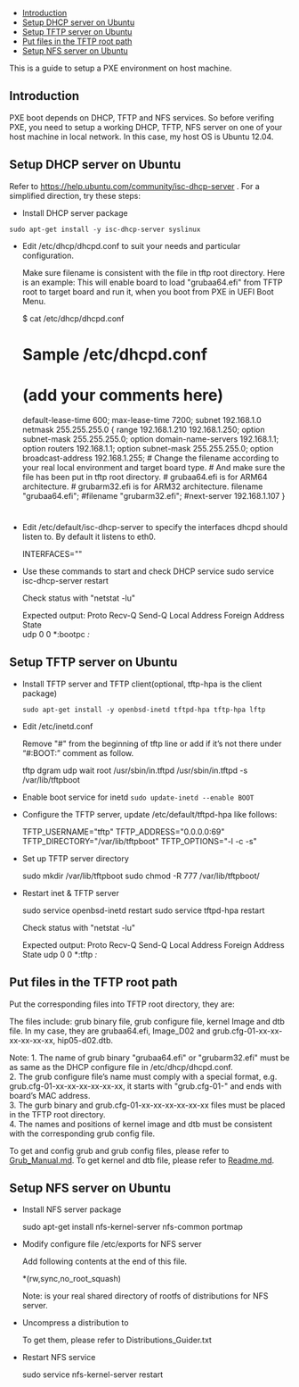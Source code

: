 
* [Introduction](#1)
* [Setup DHCP server on Ubuntu](#2)
* [Setup TFTP server on Ubuntu](#3)
* [Put files in the TFTP root path](#4)
* [Setup NFS server on Ubuntu](#5)

This is a guide to setup a PXE environment on host machine.

<h2 id="1">Introduction</h2>

PXE boot depends on DHCP, TFTP and NFS services. So before verifing PXE, you need to setup a working DHCP, TFTP, NFS server on one of your host machine in local network. In this case, my host OS is Ubuntu 12.04.

<h2 id="2">Setup DHCP server on Ubuntu</h2>

Refer to https://help.ubuntu.com/community/isc-dhcp-server . For a simplified direction, try these steps:

* Install DHCP server package

`sudo apt-get install -y isc-dhcp-server syslinux`

* Edit /etc/dhcp/dhcpd.conf to suit your needs and particular configuration.

   Make sure filename is consistent with the file in tftp root directory. 
    Here is an example: This will enable board to load "grubaa64.efi" from TFTP root to target board and run it, when you boot from PXE in UEFI Boot Menu. 

    $ cat /etc/dhcp/dhcpd.conf
    # Sample /etc/dhcpd.conf
    # (add your comments here)
    default-lease-time 600;
    max-lease-time 7200;
    subnet 192.168.1.0 netmask 255.255.255.0 {
        range 192.168.1.210 192.168.1.250;
        option subnet-mask 255.255.255.0;
        option domain-name-servers 192.168.1.1;
        option routers 192.168.1.1;
        option subnet-mask 255.255.255.0;
        option broadcast-address 192.168.1.255;
        # Change the filename according to your real local environment and target board type.
        # And make sure the file has been put in tftp root directory.
        # grubaa64.efi is for ARM64 architecture.
        # grubarm32.efi is for ARM32 architecture.
        filename "grubaa64.efi";
        #filename "grubarm32.efi";
        #next-server 192.168.1.107
    }
    #
    
* Edit /etc/default/isc-dhcp-server to specify the interfaces dhcpd should listen to. By default it listens to eth0.

   INTERFACES=""
   
* Use these commands to start and check DHCP service
  sudo service isc-dhcp-server restart

    Check status with "netstat -lu"

   Expected output:
    Proto Recv-Q Send-Q Local Address           Foreign Address         State      
    udp        0      0 *:bootpc                *:*                                

<h2 id="3">Setup TFTP server on Ubuntu</h2>

* Install TFTP server and TFTP client(optional, tftp-hpa is the client package)

  `sudo apt-get install -y openbsd-inetd tftpd-hpa tftp-hpa lftp`
  
* Edit /etc/inetd.conf

  Remove "#" from the beginning of tftp line or add if it’s not there under “#:BOOT:” comment as follow.
 
  tftp    dgram   udp wait    root    /usr/sbin/in.tftpd  /usr/sbin/in.tftpd -s /var/lib/tftpboot
 
* Enable boot service for inetd
  `sudo update-inetd --enable BOOT`
  
* Configure the TFTP server, update /etc/default/tftpd-hpa like follows:

    TFTP_USERNAME="tftp"
    TFTP_ADDRESS="0.0.0.0:69"
    TFTP_DIRECTORY="/var/lib/tftpboot"
    TFTP_OPTIONS="-l -c -s"

* Set up TFTP server directory

    sudo mkdir /var/lib/tftpboot
    sudo chmod -R 777 /var/lib/tftpboot/

* Restart inet & TFTP server

    sudo service openbsd-inetd restart
    sudo service tftpd-hpa restart
    
    Check status with "netstat -lu"
    
    Expected output:
    Proto Recv-Q Send-Q Local Address           Foreign Address         State 
    udp        0      0 *:tftp                  *:*                          

<h2 id="4">Put files in the TFTP root path</h2>

Put the corresponding files into TFTP root directory, they are:

The files include: grub binary file, grub configure file, kernel Image and dtb file. 
In my case, they are grubaa64.efi, Image_D02 and grub.cfg-01-xx-xx-xx-xx-xx-xx, hip05-d02.dtb.

Note: 
    1. The name of grub binary "grubaa64.efi" or "grubarm32.efi" must be as same as the DHCP configure file in /etc/dhcp/dhcpd.conf.<br>
    2. The grub configure file’s name must comply with a special format, e.g. grub.cfg-01-xx-xx-xx-xx-xx-xx, it starts with "grub.cfg-01-" and ends with board’s MAC address.<br>
    3. The gurb binary and grub.cfg-01-xx-xx-xx-xx-xx-xx files must be placed in the TFTP root directory.<br>
    4. The names and positions of kernel image and dtb must be consistent with the corresponding grub config file.<br>

To get and config grub and grub config files, please refer to [Grub_Manual.md]().
To get kernel and dtb file, please refer to [Readme.md]().

<h2 id="5">Setup NFS server on Ubuntu</h2>

* Install NFS server package
        
    sudo apt-get install nfs-kernel-server nfs-common portmap
                
* Modify configure file /etc/exports for NFS server

    Add following contents at the end of this file.
                      
    </rootnfs> *(rw,sync,no_root_squash)
                                    
    Note: </rootnfs> is your real shared directory of rootfs of distributions for NFS server.

* Uncompress a distribution to </rootnfs>

    To get them, please refer to Distributions_Guider.txt

* Restart NFS service
    
    sudo service nfs-kernel-server restart
